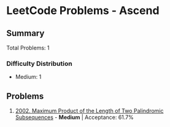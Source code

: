 # LeetCode Problems - Ascend

## Summary
Total Problems: 1

### Difficulty Distribution

- Medium: 1

## Problems

1. [2002. Maximum Product of the Length of Two Palindromic Subsequences](https://leetcode.com/problems/maximum-product-of-the-length-of-two-palindromic-subsequences/) - **Medium** | Acceptance: 61.7%